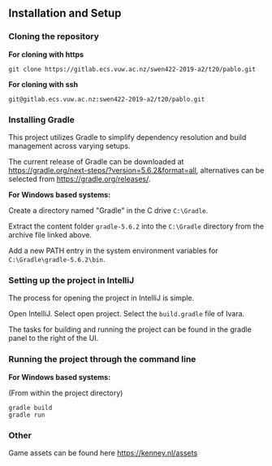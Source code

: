 ## Installation and Setup

### Cloning the repository
**For cloning with https**
```
git clone https://gitlab.ecs.vuw.ac.nz/swen422-2019-a2/t20/pablo.git
```
**For cloning with ssh**
```
git@gitlab.ecs.vuw.ac.nz:swen422-2019-a2/t20/pablo.git
```

### Installing Gradle
This project utilizes Gradle to simplify dependency resolution and build management across varying setups.

The current release of Gradle can be downloaded at https://gradle.org/next-steps/?version=5.6.2&format=all, alternatives can be selected from https://gradle.org/releases/.

**For Windows based systems:**

Create a directory named "Gradle" in the C drive `C:\Gradle`.

Extract the content folder `gradle-5.6.2` into the `C:\Gradle` directory from the archive file linked above.

Add a new PATH entry in the system environment variables for `C:\Gradle\gradle-5.6.2\bin`.

### Setting up the project in IntelliJ
The process for opening the project in IntelliJ is simple.

Open IntelliJ. Select open project. Select the `build.gradle` file of Ivara.

The tasks for building and running the project can be found in the gradle panel to the right of the UI.

### Running the project through the command line

**For Windows based systems:**

(From within the project directory)
```
gradle build
gradle run
```

### Other
Game assets can be found here https://kenney.nl/assets